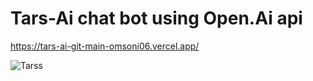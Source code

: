# Tars-Ai chat bot using Open.Ai api 

https://tars-ai-git-main-omsoni06.vercel.app/



![Tarss](https://github.com/Omsoni06/Tars-Ai/assets/92720665/dfe85d25-e495-4397-a882-8732aafe91bd)
